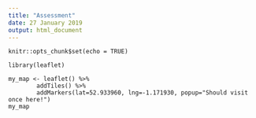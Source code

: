 ```yaml
---
title: "Assessment"
date: 27 January 2019
output: html_document
---
```


```{r setup, include=FALSE}
knitr::opts_chunk$set(echo = TRUE)
```

```{r}
library(leaflet)

my_map <- leaflet() %>%
        addTiles() %>%
        addMarkers(lat=52.933960, lng=-1.171930, popup="Should visit once here!")
my_map
```

